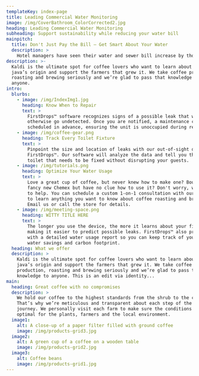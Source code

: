 ```yaml
---
templateKey: index-page
title: Leading Commercial Water Monitoring
image: /img/CoverBathroom_ColorCorrected2.jpg
heading: Leading Commercial Water Monitoring
subheading: Support sustainability while reducing your water bill
mainpitch:
  title: Don't Just Pay the Bill – Get Smart About Your Water
  description: >
    Hotel managers have seen their water and sewer bill increase by thousands of dollars due to toilet leaks and a “fix it when it breaks” maintenance style. The problem lies in not having a clear picture of the hotels’ water use until it is too late. Be the first to know where your water is being lost to avoid expensive damage repairs and water waste. 
description: >-
  Kaldi is the ultimate spot for coffee lovers who want to learn about their
  java’s origin and support the farmers that grew it. We take coffee production,
  roasting and brewing seriously and we’re glad to pass that knowledge to
  anyone.
intro:
  blurbs:
    - image: /img/IndexImg1.jpg
      heading: Know When to Repair
      text: >
        FirstDrops™ software recognizes signs of a possible leak that would 
        otherwise go undetected. Once you are notified, a maintenance call can be
        scheduled in advance, ensuring the unit is unoccupied during repair.
    - image: /img/coffee-gear.png
      heading: Track Every Toilet Fixture
      text: >
        Pinpoint the size and location of leaks with our out-of-sight device, 
        FirstDrops™. Our software will analyze the data and tell you the exact 
        toilet that needs to be fixed without disrupting your guests.
    - image: /img/tutorials.png
      heading: Optimize Your Water Usage
      text: >
        Love a great cup of coffee, but never knew how to make one? Bought a
        fancy new Chemex but have no clue how to use it? Don't worry, we’re here
        to help. You can schedule a custom 1-on-1 consultation with our baristas
        to learn anything you want to know about coffee roasting and brewing.
        Email us or call the store for details.
    - image: /img/meeting-space.png
      heading: WITTY TITLE HERE
      text: >
        The longer you use the device, the more it learns about your fixtures, 
        making it easier to predict possible leaks. FirstDrops™ also provides you 
        with a detailed water usage report so you can keep track of your year-round 
        water savings and carbon footprint.
  heading: What we offer
  description: >
    Kaldi is the ultimate spot for coffee lovers who want to learn about their
    java’s origin and support the farmers that grew it. We take coffee
    production, roasting and brewing seriously and we’re glad to pass that
    knowledge to anyone. This is an edit via identity...
main:
  heading: Great coffee with no compromises
  description: >
    We hold our coffee to the highest standards from the shrub to the cup.
    That’s why we’re meticulous and transparent about each step of the coffee’s
    journey. We personally visit each farm to make sure the conditions are
    optimal for the plants, farmers and the local environment.
  image1:
    alt: A close-up of a paper filter filled with ground coffee
    image: /img/products-grid3.jpg
  image2:
    alt: A green cup of a coffee on a wooden table
    image: /img/products-grid2.jpg
  image3:
    alt: Coffee beans
    image: /img/products-grid1.jpg
---
```

